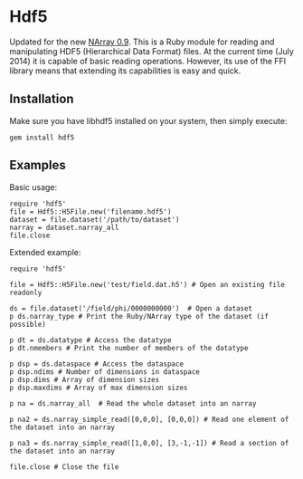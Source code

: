 
Hdf5
====

Updated for the new [NArray 0.9](https://github.com/Enucatl/narray-devel).
This is a Ruby module for reading and manipulating HDF5 (Hierarchical Data Format) 
files. At the current time (July 2014) it is capable of basic reading operations.
However, its use of the FFI library means that extending its capabilities is easy
and quick. 

Installation
------------

Make sure you have libhdf5 installed on your system, then simply execute:

    gem install hdf5

Examples
--------

Basic usage: 

    require 'hdf5'
    file = Hdf5::H5File.new('filename.hdf5')
    dataset = file.dataset('/path/to/dataset')
    narray = dataset.narray_all
    file.close

Extended example:


    require 'hdf5'

    file = Hdf5::H5File.new('test/field.dat.h5') # Open an existing file readonly

    ds = file.dataset('/field/phi/0000000000')  # Open a dataset
    p ds.narray_type # Print the Ruby/NArray type of the dataset (if possible)

    p dt = ds.datatype # Access the datatype
    p dt.nmembers # Print the number of members of the datatype

    p dsp = ds.dataspace # Access the dataspace
    p dsp.ndims # Number of dimensions in dataspace
    p dsp.dims # Array of dimension sizes
    p dsp.maxdims # Array of max dimension sizes

    p na = ds.narray_all  # Read the whole dataset into an narray

    p na2 = ds.narray_simple_read([0,0,0], [0,0,0]) # Read one element of the dataset into an narray

    p na3 = ds.narray_simple_read([1,0,0], [3,-1,-1]) # Read a section of the dataset into an narray

    file.close # Close the file
